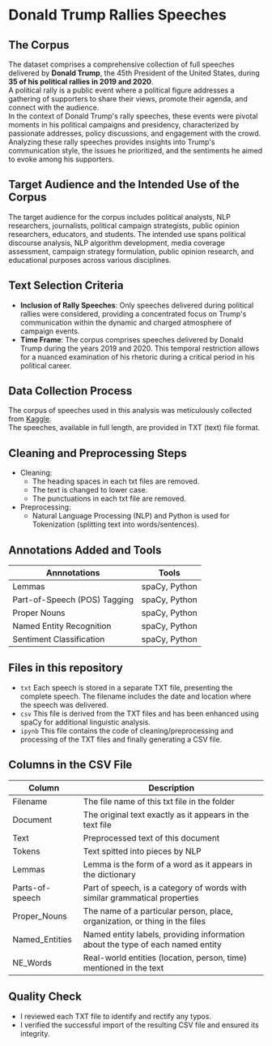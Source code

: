 # Donald Trump Rallies Speeches

## The Corpus
The dataset comprises a comprehensive collection of full speeches delivered by **Donald Trump**, the 45th President of the United States, during **35 of his political rallies in 2019 and 2020**.  
A political rally is a public event where a political figure addresses a gathering of supporters to share their views, promote their agenda, and connect with the audience.  
In the context of Donald Trump's rally speeches, these events were pivotal moments in his political campaigns and presidency, characterized by passionate addresses, policy discussions, and engagement with the crowd. Analyzing these rally speeches provides insights into Trump's communication style, the issues he prioritized, and the sentiments he aimed to evoke among his supporters.
## Target Audience and the Intended Use of the Corpus
The target audience for the corpus includes political analysts, NLP researchers, journalists, political campaign strategists, public opinion researchers, educators, and students. The intended use spans political discourse analysis, NLP algorithm development, media coverage assessment, campaign strategy formulation, public opinion research, and educational purposes across various disciplines.  
## Text Selection Criteria
- **Inclusion of Rally Speeches**: Only speeches delivered during political rallies were considered, providing a concentrated focus on Trump's communication within the dynamic and charged atmosphere of campaign events.  
- **Time Frame**: The corpus comprises speeches delivered by Donald Trump during the years 2019 and 2020. This temporal restriction allows for a nuanced examination of his rhetoric during a critical period in his political career.
## Data Collection Process
The corpus of speeches used in this analysis was meticulously collected from [Kaggle](https://www.kaggle.com/datasets/christianlillelund/donald-trumps-rallies).  
The speeches, available in full length, are provided in TXT (text) file format. 
## Cleaning and Preprocessing Steps
- Cleaning:
  - The heading spaces in each txt files are removed.
  - The text is changed to lower case.
  - The punctuations in each txt file are removed.
- Preprocessing:
  - Natural Language Processing (NLP) and Python is used for Tokenization (splitting text into words/sentences).  
## Annotations Added and Tools
| Annnotations                 | Tools           |
|------------------------------|-----------------|
| Lemmas                       | spaCy, Python   |
| Part-of-Speech (POS) Tagging | spaCy, Python   |
| Proper Nouns                 | spaCy, Python   |
| Named Entity Recognition     | spaCy, Python   |
| Sentiment Classification     | spaCy, Python   |

## Files in this repository
- `txt` Each speech is stored in a separate TXT file, presenting the complete speech. The filename includes the date and location where the speech was delivered.
- `csv` This file is derived from the TXT files and has been enhanced using spaCy for additional linguistic analysis.
- `ipynb` This file contains the code of cleaning/preprocessing and processing of the TXT files and finally generating a CSV file.
## Columns in the CSV File
| Column           | Description                                              |
|------------------|----------------------------------------------------------|
| Filename         | The file name of this txt file in the folder             |
| Document         | The original text exactly as it appears in the text file|
| Text             | Preprocessed text of this document                       |
| Tokens           | Text spitted into pieces by NLP                          |
| Lemmas           | Lemma is the form of a word as it appears in the dictionary|
| Parts-of-speech  | Part of speech, is a category of words with similar grammatical properties|
| Proper_Nouns     | The name of a particular person, place, organization, or thing in the files| 
| Named_Entities   | Named entity labels, providing information about the type of each named entity|
| NE_Words         | Real-world entities (location, person, time) mentioned in the text|

## Quality Check
- I reviewed each TXT file to identify and rectify any typos.
- I verified the successful import of the resulting CSV file and ensured its integrity.
